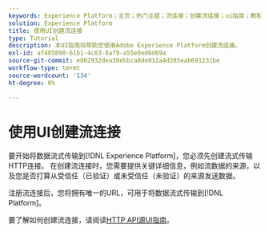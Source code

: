 ```yaml
---
keywords: Experience Platform；主页；热门主题；流连接；创建流连接；ui指南；教程；创建流连接；流摄取；摄取；
solution: Experience Platform
title: 使用UI创建流连接
type: Tutorial
description: 本UI指南将帮助您使用Adobe Experience Platform创建流连接。
exl-id: af485890-61b1-4c83-8af9-a55e8ed6d69a
source-git-commit: e802932dea38ebbca8de012a4d285eab691231be
workflow-type: tm+mt
source-wordcount: '134'
ht-degree: 0%

---
```


# 使用UI创建流连接

要开始将数据流式传输到[!DNL Experience Platform]，您必须先创建流式传输HTTP连接。 在创建流连接时，您需要提供关键详细信息，例如流数据的来源，以及您是否打算从受信任（已验证）或未受信任（未验证）的来源发送数据。

注册流连接后，您将拥有唯一的URL，可用于将数据流式传输到[!DNL Platform]。

要了解如何创建流连接，请阅读[HTTP API源UI指南](../../sources/tutorials/ui/create/streaming/http.md)。
